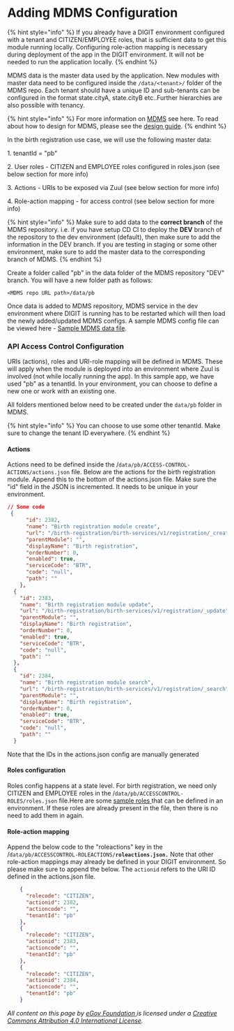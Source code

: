 # Adding MDMS Configuration

{% hint style="info" %}
If you already have a DIGIT environment configured with a tenant and CITIZEN/EMPLOYEE roles, that is sufficient data to get this module running locally. Configuring role-action mapping is necessary during deployment of the app in the DIGIT environment. It will not be needed to run the application locally.
{% endhint %}

MDMS data is the master data used by the application. New modules with master data need to be configured inside the `/data/<tenant>/` folder of the MDMS repo. Each tenant should have a unique ID and sub-tenants can be configured in the format state.cityA, state.cityB etc..Further hierarchies are also possible with tenancy.&#x20;

{% hint style="info" %}
For more information on [MDMS](../../../../platform/overview/core-services/mdms-master-data-management-service/) see here. To read about how to design for MDMS, please see the [design guide](../../../design-guide/design-services.md#identify-reference-data).
{% endhint %}

In the birth registration use case, we will use the following master data:

1\. tenantId = "pb"

2\. User roles - CITIZEN and EMPLOYEE roles configured in roles.json (see below section for more info)

3\. Actions - URIs to be exposed via Zuul (see below section for more info)

4\. Role-action mapping - for access control (see below section for more info)

{% hint style="info" %}
Make sure to add data to the **correct branch** of the MDMS repository. i.e. if you have setup CD CI to deploy the **DEV** branch of the repository to the dev environment (default), then make sure to add the information in the DEV branch. If you are testing in staging or some other environment, make sure to add the master data to the corresponding branch of MDMS.&#x20;
{% endhint %}

Create a folder called "pb" in the data folder of the MDMS repository "DEV" branch. You will have a new folder path as follows:

`<MDMS repo URL path>/data/pb`

Once data is added to MDMS repository, MDMS service in the dev environment where DIGIT is running has to be restarted which will then load the newly added/updated MDMS configs. A sample MDMS config file can be viewed here - [Sample MDMS data file](https://github.com/egovernments/egov-mdms-data/blob/DEV/data/pb/common-masters/Department.json).

### API Access Control Configuration

URIs (actions), roles and URI-role mapping will be defined in MDMS. These will apply when the module is deployed into an environment  where Zuul is involved (not while locally running the app). In this sample app, we have used "pb" as a tenantId. In your environment, you can choose to define a new one or work with an existing one.&#x20;

All folders mentioned below need to be created under the `data/pb` folder in MDMS.

{% hint style="info" %}
You can choose to use some other tenantId. Make sure to change the tenant ID everywhere.
{% endhint %}

#### Actions

Actions need to be defined inside the /`data/pb/ACCESS-CONTROL-ACTIONS/actions.json` file.  Below are the actions for the birth registration module. Append this to the bottom of the actions.json file. Make sure the "id" field in the JSON is incremented. It needs to be unique in your environment.

```json
// Some code
 {
      "id": 2382,
      "name": "Birth registration module create",
      "url": "/birth-registration/birth-services/v1/registration/_create",
      "parentModule": "",
      "displayName": "Birth registration",
      "orderNumber": 0,
      "enabled": true,
      "serviceCode": "BTR",
      "code": "null",
      "path": ""
    },
  {
    "id": 2383,
    "name": "Birth registration module update",
    "url": "/birth-registration/birth-services/v1/registration/_update",
    "parentModule": "",
    "displayName": "Birth registration",
    "orderNumber": 0,
    "enabled": true,
    "serviceCode": "BTR",
    "code": "null",
    "path": ""
  },
  {
    "id": 2384,
    "name": "Birth registration module search",
    "url": "/birth-registration/birth-services/v1/registration/_search",
    "parentModule": "",
    "displayName": "Birth registration",
    "orderNumber": 0,
    "enabled": true,
    "serviceCode": "BTR",
    "code": "null",
    "path": ""
  }
```

Note that the IDs in the actions.json config are manually generated

#### Roles configuration

Roles config happens at a state level. For birth registration, we need only CITIZEN and EMPLOYEE roles in the /`data/pb/ACCESSCONTROL-ROLES/roles.json` file.Here are some [sample roles ](https://github.com/egovernments/egov-mdms-data/tree/UAT/data/pg/ACCESSCONTROL-ROLES) that can be defined in an environment. If these roles are already present in the file, then there is no need to add them in again.

#### Role-action mapping

Append the below code to the "roleactions" key in the /`data/pb/ACCESSCONTROL-ROLEACTIONS/`**`roleactions.json.`** Note that other role-action mappings may already be defined in your DIGIT environment. So please make sure to append the below. The `actionid` refers to the URI ID defined in the actions.json file.&#x20;

```json
    {
      "rolecode": "CITIZEN",
      "actionid": 2382,
      "actioncode": "",
      "tenantId": "pb"
    },
    {
      "rolecode": "CITIZEN",
      "actionid": 2383,
      "actioncode": "",
      "tenantId": "pb"
    },
    {
      "rolecode": "CITIZEN",
      "actionid": 2384,
      "actioncode": "",
      "tenantId": "pb"
    }
```

_All content on this page by_ [_eGov Foundation_ ](https://egov.org.in/)_is licensed under a_ [_Creative Commons Attribution 4.0 International License_](http://creativecommons.org/licenses/by/4.0/)_._
